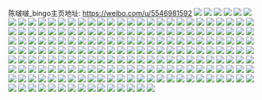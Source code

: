 陈啵啵_bingo主页地址: https://weibo.com/u/5546981592 
![](https://wx4.sinaimg.cn/mw2000/0063ozj2ly1h8vjwb4kezj32c0340npd.jpg) 
![](https://wx4.sinaimg.cn/mw2000/0063ozj2ly1h8vjwd81z8j321j2udb2a.jpg) 
![](https://wx4.sinaimg.cn/mw2000/0063ozj2ly1h8s73e2iq8j32c0340b2a.jpg) 
![](https://wx4.sinaimg.cn/mw2000/0063ozj2ly1h8s73flxjnj32c03407wi.jpg) 
![](https://wx4.sinaimg.cn/mw2000/0063ozj2ly1h8s73ct0mfj32c03401kz.jpg) 
![](https://wx4.sinaimg.cn/mw2000/0063ozj2ly1h8iq7z3gphj30qd0t077j.jpg) 
![](https://wx4.sinaimg.cn/mw2000/0063ozj2ly1h8iq7nsr9rj30q00va41f.jpg) 
![](https://wx4.sinaimg.cn/mw2000/0063ozj2ly1h8h1539i2pj30sf0giaht.jpg) 
![](https://wx4.sinaimg.cn/mw2000/0063ozj2ly1h8f4es4qwnj30wi1amn3q.jpg) 
![](https://wx4.sinaimg.cn/mw2000/0063ozj2ly1h8aqhfakb0j32c03407wj.jpg) 
![](https://wx4.sinaimg.cn/mw2000/0063ozj2ly1h8aqhhlqssj32bz2z81kz.jpg) 
![](https://wx4.sinaimg.cn/mw2000/0063ozj2ly1h8aqhdmye3j329i2unx6q.jpg) 
![](https://wx4.sinaimg.cn/mw2000/0063ozj2ly1h8aqhonniwj329i2qokjp.jpg) 
![](https://wx4.sinaimg.cn/mw2000/0063ozj2ly1h8aqhc0gnkj32bu2zju0z.jpg) 
![](https://wx4.sinaimg.cn/mw2000/0063ozj2ly1h8aqht82toj327z2t3kjm.jpg) 
![](https://wx4.sinaimg.cn/mw2000/0063ozj2ly1h8aqi2r2skj32tc480x6s.jpg) 
![](https://wx4.sinaimg.cn/mw2000/0063ozj2ly1h893r6giekj323u35s1kz.jpg) 
![](https://wx4.sinaimg.cn/mw2000/0063ozj2ly1h893quq6suj323u35skjm.jpg) 
![](https://wx4.sinaimg.cn/mw2000/0063ozj2ly1h893qxkxywj323u35sx6q.jpg) 
![](https://wx4.sinaimg.cn/mw2000/0063ozj2ly1h893r0b4d8j323u35sqv6.jpg) 
![](https://wx4.sinaimg.cn/mw2000/0063ozj2ly1h893rb5ckgj323u35sx6q.jpg) 
![](https://wx4.sinaimg.cn/mw2000/0063ozj2ly1h893r2gcwwj323u35skjm.jpg) 
![](https://wx4.sinaimg.cn/mw2000/0063ozj2ly1h893r4g63mj323u35sqv6.jpg) 
![](https://wx4.sinaimg.cn/mw2000/0063ozj2ly1h893rdhwe6j323u35su0y.jpg) 
![](https://wx4.sinaimg.cn/mw2000/0063ozj2ly1h893r8oitnj323u35snpe.jpg) 
![](https://wx4.sinaimg.cn/mw2000/0063ozj2ly1h7bfbub0mpj31660nq7d0.jpg) 
![](https://wx4.sinaimg.cn/mw2000/0063ozj2ly1h6vvqygl4mj32c03407wi.jpg) 
![](https://wx4.sinaimg.cn/mw2000/0063ozj2ly1h6jpu1fk6rj32bz2w77wj.jpg) 
![](https://wx4.sinaimg.cn/mw2000/0063ozj2ly1h6jpuhbb31j32c0340kjn.jpg) 
![](https://wx4.sinaimg.cn/mw2000/0063ozj2ly1h6jptmolamj32012v849n.jpg) 
![](https://wx4.sinaimg.cn/mw2000/0063ozj2ly1h6jpu96ixnj326m33z1kz.jpg) 
![](https://wx4.sinaimg.cn/mw2000/0063ozj2ly1h6jptgz6l4j32c0340e83.jpg) 
![](https://wx4.sinaimg.cn/mw2000/0063ozj2ly1h6jptulkxij32c0340kjn.jpg) 
![](https://wx4.sinaimg.cn/mw2000/0063ozj2ly1h6jpt93rnwj325u2vax6q.jpg) 
![](https://wx4.sinaimg.cn/mw2000/0063ozj2ly1h6jpstmy41j324g2txal8.jpg) 
![](https://wx4.sinaimg.cn/mw2000/0063ozj2ly1h6jpt2azt1j32c0340qkf.jpg) 
![](https://wx4.sinaimg.cn/mw2000/0063ozj2ly1h6i3n3fqe6j32a3336qv6.jpg) 
![](https://wx4.sinaimg.cn/mw2000/0063ozj2ly1h6i3mq46n8j32c0340apz.jpg) 
![](https://wx4.sinaimg.cn/mw2000/0063ozj2ly1h6i3mlg25tj316o1kw1k6.jpg) 
![](https://wx4.sinaimg.cn/mw2000/0063ozj2ly1h6i3myjjocj329d2wwx6q.jpg) 
![](https://wx4.sinaimg.cn/mw2000/0063ozj2ly1h6i3mjnlirj32812obqv6.jpg) 
![](https://wx4.sinaimg.cn/mw2000/0063ozj2ly1h6i3n6xixjj32bz2rldqp.jpg) 
![](https://wx4.sinaimg.cn/mw2000/0063ozj2ly1h6i3mtzgpwj32c03401kx.jpg) 
![](https://wx4.sinaimg.cn/mw2000/0063ozj2ly1h6b32suaikj32c0340dmr.jpg) 
![](https://wx4.sinaimg.cn/mw2000/0063ozj2ly1h6b32opcirj32c0340e84.jpg) 
![](https://wx4.sinaimg.cn/mw2000/0063ozj2ly1h6b32uqzufj30sg1u40xy.jpg) 
![](https://wx4.sinaimg.cn/mw2000/0063ozj2ly1h6b32y1sbnj32bz2p8dns.jpg) 
![](https://wx4.sinaimg.cn/mw2000/0063ozj2ly1h6b332zv1tj33402c0dtb.jpg) 
![](https://wx4.sinaimg.cn/mw2000/0063ozj2ly1h6b33rgv8jj32bz2p6u0y.jpg) 
![](https://wx4.sinaimg.cn/mw2000/0063ozj2ly1h6b33upwddj30sg30r7cp.jpg) 
![](https://wx4.sinaimg.cn/mw2000/0063ozj2ly1h6b33v9xtij30rs0ijdhv.jpg) 
![](https://wx4.sinaimg.cn/mw2000/0063ozj2ly1h5ttlbiexvj32c0340e84.jpg) 
![](https://wx4.sinaimg.cn/mw2000/0063ozj2ly1h5ttm0997aj32aw32ib2c.jpg) 
![](https://wx4.sinaimg.cn/mw2000/0063ozj2ly1h5ttm2fdwwj326i2yr7wi.jpg) 
![](https://wx4.sinaimg.cn/mw2000/0063ozj2ly1h5ttm4brdrj31y530uu0x.jpg) 
![](https://wx4.sinaimg.cn/mw2000/0063ozj2ly1h5ttm6cdksj33402c0npe.jpg) 
![](https://wx4.sinaimg.cn/mw2000/0063ozj2ly1h5ttma7jjaj32bz3077wk.jpg) 
![](https://wx4.sinaimg.cn/mw2000/0063ozj2ly1h5ttmcc9fqj31x42kne82.jpg) 
![](https://wx4.sinaimg.cn/mw2000/0063ozj2ly1h5riohjvbaj316o1kwhdt.jpg) 
![](https://wx4.sinaimg.cn/mw2000/0063ozj2ly1h5rion1huuj32bz2wanpe.jpg) 
![](https://wx4.sinaimg.cn/mw2000/0063ozj2ly1h5rioekxcqj316l1kwe81.jpg) 
![](https://wx4.sinaimg.cn/mw2000/0063ozj2ly1h5riotpybhj32bz2nxkjn.jpg) 
![](https://wx4.sinaimg.cn/mw2000/0063ozj2ly1h5rioyg5sdj32c03401kz.jpg) 
![](https://wx4.sinaimg.cn/mw2000/0063ozj2ly1h5rip0mkazj30sg2shb29.jpg) 
![](https://wx4.sinaimg.cn/mw2000/0063ozj2ly1h5rip2yo7zj30sg1mbtys.jpg) 
![](https://wx4.sinaimg.cn/mw2000/0063ozj2ly1h5rip4jrhrj32c0340npe.jpg) 
![](https://wx4.sinaimg.cn/mw2000/0063ozj2ly1h58g1mwc6sj31vd2mg4qq.jpg) 
![](https://wx4.sinaimg.cn/mw2000/0063ozj2ly1h58g1qtk0ij31tt2fru0x.jpg) 
![](https://wx4.sinaimg.cn/mw2000/0063ozj2ly1h58g1i98m8j31511jravs.jpg) 
![](https://wx4.sinaimg.cn/mw2000/0063ozj2ly1h58g1s1yrhj31b11kw4hw.jpg) 
![](https://wx4.sinaimg.cn/mw2000/0063ozj2ly1h58g1t43e3j315x1kwx1k.jpg) 
![](https://wx4.sinaimg.cn/mw2000/0063ozj2ly1h58g1ujnzwj31xp2m0hdt.jpg) 
![](https://wx4.sinaimg.cn/mw2000/0063ozj2ly1h44lvnjb5kj33402c0u0z.jpg) 
![](https://wx4.sinaimg.cn/mw2000/0063ozj2ly1h44lvvnrv8j32402407wh.jpg) 
![](https://wx4.sinaimg.cn/mw2000/0063ozj2ly1h44lvru5ofj31ei1eiqij.jpg) 
![](https://wx4.sinaimg.cn/mw2000/0063ozj2ly1h44lvy2rqzj33s03s0hdu.jpg) 
![](https://wx4.sinaimg.cn/mw2000/0063ozj2ly1h44lvwp2wxj3240240e81.jpg) 
![](https://wx4.sinaimg.cn/mw2000/0063ozj2ly1h3jfbivcb1j32c03401kz.jpg) 
![](https://wx4.sinaimg.cn/mw2000/0063ozj2ly1h3fpbteagwj31hc0u0k57.jpg) 
![](https://wx4.sinaimg.cn/mw2000/0063ozj2ly1h3ck61gcd1j325u2tq7wi.jpg) 
![](https://wx4.sinaimg.cn/mw2000/0063ozj2ly1h3ck5yv2dsj32c023bb29.jpg) 
![](https://wx4.sinaimg.cn/mw2000/0063ozj2ly1h3b0vufrz4j32at2qrqv5.jpg) 
![](https://wx4.sinaimg.cn/mw2000/0063ozj2ly1h3b0vuxga4j30si0z3ah9.jpg) 
![](https://wx4.sinaimg.cn/mw2000/0063ozj2ly1h3b0vxesjnj31yc0wial0.jpg) 
![](https://wx4.sinaimg.cn/mw2000/0063ozj2ly1h32ai9ub41j30wi1ycqii.jpg) 
![](https://wx4.sinaimg.cn/mw2000/0063ozj2ly1h32aics7iij31bo1lvdut.jpg) 
![](https://wx4.sinaimg.cn/mw2000/0063ozj2ly1h2zpwc1q1sj31391cjk57.jpg) 
![](https://wx4.sinaimg.cn/mw2000/0063ozj2ly1h2u9damximj32c0340u0x.jpg) 
![](https://wx4.sinaimg.cn/mw2000/0063ozj2ly1h2u9dm6sxkj323d2jh7wi.jpg) 
![](https://wx4.sinaimg.cn/mw2000/0063ozj2ly1h2u9dey8jzj324q2ubkjm.jpg) 
![](https://wx4.sinaimg.cn/mw2000/0063ozj2ly1h2u9d17gauj329w3174qq.jpg) 
![](https://wx4.sinaimg.cn/mw2000/0063ozj2ly1h2u9dimkwxj326q2wznpe.jpg) 
![](https://wx4.sinaimg.cn/mw2000/0063ozj2ly1h2u9d6qkkuj32c03404qq.jpg) 
![](https://wx4.sinaimg.cn/mw2000/0063ozj2ly1h2omf7cefwj31sc2dsb2a.jpg) 
![](https://wx4.sinaimg.cn/mw2000/0063ozj2ly1h2omf8z28aj31sc2ds7wi.jpg) 
![](https://wx4.sinaimg.cn/mw2000/0063ozj2ly1h2omfaug2dj327a2xw4qq.jpg) 
![](https://wx4.sinaimg.cn/mw2000/0063ozj2ly1h2omfd7wiej33402c0hdv.jpg) 
![](https://wx4.sinaimg.cn/mw2000/0063ozj2ly1h2omfflxijj331k2a57wj.jpg) 
![](https://wx4.sinaimg.cn/mw2000/0063ozj2ly1h2omhj2ffrj32yo1o0npd.jpg) 
![](https://wx4.sinaimg.cn/mw2000/0063ozj2ly1h2jtavbf2cj30l60eawgb.jpg) 
![](https://wx4.sinaimg.cn/mw2000/0063ozj2ly1h2jtavtq9mj30sw0cdmyz.jpg) 
![](https://wx4.sinaimg.cn/mw2000/0063ozj2ly1h2jtaw086cj30t5078gma.jpg) 
![](https://wx4.sinaimg.cn/mw2000/0063ozj2ly1h2hlvbiefkj30u01hc45l.jpg) 
![](https://wx4.sinaimg.cn/mw2000/0063ozj2ly1h2hlvafdu6j328a2ohe84.jpg) 
![](https://wx4.sinaimg.cn/mw2000/0063ozj2ly1h21zrcfor5j30wi11maei.jpg) 
![](https://wx4.sinaimg.cn/mw2000/0063ozj2ly1h1xntu5nn9j31io21pb29.jpg) 
![](https://wx4.sinaimg.cn/mw2000/0063ozj2ly1h1tayk1tmrj30wh16cqj9.jpg) 
![](https://wx4.sinaimg.cn/mw2000/0063ozj2ly1h1taydxko3j31o02807wi.jpg) 
![](https://wx4.sinaimg.cn/mw2000/0063ozj2ly1h1taymr2b2j30wg14c16l.jpg) 
![](https://wx4.sinaimg.cn/mw2000/0063ozj2ly1h1bvh1xaysj31xx2myqv5.jpg) 
![](https://wx4.sinaimg.cn/mw2000/0063ozj2ly1h1bvn1c0g4j32c0322b2c.jpg) 
![](https://wx4.sinaimg.cn/mw2000/0063ozj2ly1h0yslz0cm6j32ow21ux6p.jpg) 
![](https://wx4.sinaimg.cn/mw2000/0063ozj2ly1h0ysmp5lspj33k02o04qr.jpg) 
![](https://wx4.sinaimg.cn/mw2000/0063ozj2ly1h0ysm7n0kuj327a2c0u0x.jpg) 
![](https://wx4.sinaimg.cn/mw2000/0063ozj2ly1h0yslfqx5fj32c02jjqv5.jpg) 
![](https://wx4.sinaimg.cn/mw2000/0063ozj2ly1h0jvskgoooj320v2gwb2c.jpg) 
![](https://wx4.sinaimg.cn/mw2000/0063ozj2ly1h0jvsh3jhuj32662w7u0x.jpg) 
![](https://wx4.sinaimg.cn/mw2000/0063ozj2ly1h0jvsfl6rzj32062kfnpe.jpg) 
![](https://wx4.sinaimg.cn/mw2000/0063ozj2ly1h0jvsnunkcj32b634vqv5.jpg) 
![](https://wx4.sinaimg.cn/mw2000/0063ozj2ly1h0jvsif456j31xm2fv7wj.jpg) 
![](https://wx4.sinaimg.cn/mw2000/0063ozj2ly1h0jvsde8faj323o2qpe81.jpg) 
![](https://wx4.sinaimg.cn/mw2000/0063ozj2ly1h0jvsmpqz2j32c033pqv5.jpg) 
![](https://wx4.sinaimg.cn/mw2000/0063ozj2ly1h0jvsq2alqj31v62finpd.jpg) 
![](https://wx4.sinaimg.cn/mw2000/0063ozj2ly1h0jvsozpjnj31li22he81.jpg) 
![](https://wx4.sinaimg.cn/mw2000/0063ozj2ly1h0d481w75yj30wi1yck0z.jpg) 
![](https://wx4.sinaimg.cn/mw2000/0063ozj2ly1h0d4831m7lj30wi1yc7d6.jpg) 
![](https://wx4.sinaimg.cn/mw2000/0063ozj2ly1h0d48cd0njj30u01catj9.jpg) 
![](https://wx4.sinaimg.cn/mw2000/0063ozj2ly1h0d48dmdznj32c02jjqv5.jpg) 
![](https://wx4.sinaimg.cn/mw2000/0063ozj2ly1h0d48kq8apj32c0340e82.jpg) 
![](https://wx4.sinaimg.cn/mw2000/0063ozj2ly1gzosc9oh6rj30u01057aa.jpg) 
![](https://wx4.sinaimg.cn/mw2000/0063ozj2ly1gzosc6pluoj30u011u7bl.jpg) 
![](https://wx4.sinaimg.cn/mw2000/0063ozj2ly1gzosc99eudj30u00zvwjz.jpg) 
![](https://wx4.sinaimg.cn/mw2000/0063ozj2ly1gzosc7b9qrj30u00xnjxd.jpg) 
![](https://wx4.sinaimg.cn/mw2000/0063ozj2ly1gzosc8ercfj30u015z0xh.jpg) 
![](https://wx4.sinaimg.cn/mw2000/0063ozj2ly1gzosc825lmj30u013on78.jpg) 
![](https://wx4.sinaimg.cn/mw2000/0063ozj2ly1gzosc66z65j30u010rgre.jpg) 
![](https://wx4.sinaimg.cn/mw2000/0063ozj2ly1gzosca60vzj30u015b7dy.jpg) 
![](https://wx4.sinaimg.cn/mw2000/0063ozj2ly1gxxd3xagyej30u015s49b.jpg) 
![](https://wx4.sinaimg.cn/mw2000/0063ozj2ly1gxxd3w8p0nj30u013zakk.jpg) 
![](https://wx4.sinaimg.cn/mw2000/0063ozj2ly1gxxd45ufe9j30u0140gug.jpg) 
![](https://wx4.sinaimg.cn/mw2000/0063ozj2ly1gxxd3zo835j30u014gqem.jpg) 
![](https://wx4.sinaimg.cn/mw2000/0063ozj2ly1gxxd47j11jj30u018wn8u.jpg) 
![](https://wx4.sinaimg.cn/mw2000/0063ozj2ly1gxxd425y60j30u0155gud.jpg) 
![](https://wx4.sinaimg.cn/mw2000/0063ozj2ly1gxxd40tovtj30u0161tk5.jpg) 
![](https://wx4.sinaimg.cn/mw2000/0063ozj2ly1gxxd449gb7j30u00z1gss.jpg) 
![](https://wx4.sinaimg.cn/mw2000/0063ozj2ly1gxxd3y818uj30u014012g.jpg) 
![](https://wx4.sinaimg.cn/mw2000/0063ozj2ly1gxpd8mifznj30u012c7e1.jpg) 
![](https://wx4.sinaimg.cn/mw2000/0063ozj2ly1gxpd8nqiljj313p0u0tm4.jpg) 
![](https://wx4.sinaimg.cn/mw2000/0063ozj2ly1gxpd8mtt5ij30u0140k36.jpg) 
![](https://wx4.sinaimg.cn/mw2000/0063ozj2ly1gxpd8lq4epj30u0140qjc.jpg) 
![](https://wx4.sinaimg.cn/mw2000/0063ozj2ly1gxpd8p6u4rj30u0140ncj.jpg) 
![](https://wx4.sinaimg.cn/mw2000/0063ozj2ly1gxpd8oobhwj30u013znci.jpg) 
![](https://wx4.sinaimg.cn/mw2000/0063ozj2ly1gxdg79o6pnj31400u0496.jpg) 
![](https://wx4.sinaimg.cn/mw2000/0063ozj2ly1gxdg7bio8jj315c0u045o.jpg) 
![](https://wx4.sinaimg.cn/mw2000/0063ozj2ly1gxdg7l558nj30u01407m7.jpg) 
![](https://wx4.sinaimg.cn/mw2000/0063ozj2ly1gxdg6xmj8sj30u0140qca.jpg) 
![](https://wx4.sinaimg.cn/mw2000/0063ozj2ly1gxdg76qv13j30u0140th0.jpg) 
![](https://wx4.sinaimg.cn/mw2000/0063ozj2ly1gxdg6osfxqj30u014012f.jpg) 
![](https://wx4.sinaimg.cn/mw2000/0063ozj2ly1gxdg7f8hqjj30u0126qim.jpg) 
![](https://wx4.sinaimg.cn/mw2000/0063ozj2ly1gxdg77pgzrj30u00z6n2y.jpg) 
![](https://wx4.sinaimg.cn/mw2000/0063ozj2ly1gxdg9pg731j31400u07ag.jpg) 
![](https://wx4.sinaimg.cn/mw2000/0063ozj2ly1gw0yhapl61j323u35snpd.jpg) 
![](https://wx4.sinaimg.cn/mw2000/0063ozj2ly1gw0yhci396j322g35shdt.jpg) 
![](https://wx4.sinaimg.cn/mw2000/0063ozj2ly1gw0yh7kp00j323u35se81.jpg) 
![](https://wx4.sinaimg.cn/mw2000/0063ozj2ly1gw0yh5zna2j335s23unpd.jpg) 
![](https://wx4.sinaimg.cn/mw2000/0063ozj2ly1gw0yh8w8qlj332k24rb29.jpg) 
![](https://wx4.sinaimg.cn/mw2000/0063ozj2ly1gw0yh49itdj323t35rhdt.jpg) 
![](https://wx4.sinaimg.cn/mw2000/0063ozj2ly1gw0yhh126yj322235su0x.jpg) 
![](https://wx4.sinaimg.cn/mw2000/0063ozj2ly1gw0yhfa8ivj323u35s4qq.jpg) 
![](https://wx4.sinaimg.cn/mw2000/0063ozj2ly1gw0yhizt1xj323u35sx6p.jpg) 
![](https://wx4.sinaimg.cn/mw2000/0063ozj2ly1guyef7ky01j635s1z1b2902.jpg) 
![](https://wx4.sinaimg.cn/mw2000/0063ozj2ly1guyefeuwhlj623u35shdt02.jpg) 
![](https://wx4.sinaimg.cn/mw2000/0063ozj2ly1guyefi44nuj635s25du0x02.jpg) 
![](https://wx4.sinaimg.cn/mw2000/0063ozj2ly1guyefbhqb4j623t35rb2902.jpg) 
![](https://wx4.sinaimg.cn/mw2000/0063ozj2ly1guyefku1d9j635s23uhdt02.jpg) 
![](https://wx4.sinaimg.cn/mw2000/0063ozj2ly1guyefnhuo9j623u35s7wh02.jpg) 
![](https://wx4.sinaimg.cn/mw2000/0063ozj2ly1gqhw9l8t5gj33k02o07wm.jpg) 
![](https://wx4.sinaimg.cn/mw2000/0063ozj2ly1gqhw9o5ghoj32c0340e86.jpg) 
![](https://wx4.sinaimg.cn/mw2000/0063ozj2ly1gpvulx1fw4j30u0190q8p.jpg) 
![](https://wx4.sinaimg.cn/mw2000/0063ozj2ly1gpvulqufxlj30u0190afk.jpg) 
![](https://wx4.sinaimg.cn/mw2000/0063ozj2ly1gpvuls6rxoj30u0190n2s.jpg) 
![](https://wx4.sinaimg.cn/mw2000/0063ozj2ly1gpvultkomuj30u0190tf6.jpg) 
![](https://wx4.sinaimg.cn/mw2000/0063ozj2ly1gpvulurfmij31900u0tf7.jpg) 
![](https://wx4.sinaimg.cn/mw2000/0063ozj2ly1gpvulp7gfqj30u0190wjr.jpg) 
![](https://wx4.sinaimg.cn/mw2000/0063ozj2ly1gpvulvu783j30u0190gqm.jpg) 
![](https://wx4.sinaimg.cn/mw2000/0063ozj2ly1gpvulxsx74j30u013pq5u.jpg) 
![](https://wx4.sinaimg.cn/mw2000/0063ozj2ly1gpvulz0skcj30u0190dl2.jpg) 
![](https://wx4.sinaimg.cn/mw2000/0063ozj2ly1goyg2jbhrhj30u00u0dj5.jpg) 
![](https://wx4.sinaimg.cn/mw2000/0063ozj2ly1goyg2jo8tnj30vy0u0423.jpg) 
![](https://wx4.sinaimg.cn/mw2000/0063ozj2ly1goyg2k5sohj30u00u0n0q.jpg) 
![](https://wx4.sinaimg.cn/mw2000/0063ozj2ly1gov0ntfkoyj30u0190jv9.jpg) 
![](https://wx4.sinaimg.cn/mw2000/0063ozj2ly1gov0nupuj0j30u0190wjt.jpg) 
![](https://wx4.sinaimg.cn/mw2000/0063ozj2ly1gov0nvitjhj30u0190n43.jpg) 
![](https://wx4.sinaimg.cn/mw2000/0063ozj2ly1gov0nwbw1zj30u0190jvq.jpg) 
![](https://wx4.sinaimg.cn/mw2000/0063ozj2ly1gov0nx7bkgj30u0190afo.jpg) 
![](https://wx4.sinaimg.cn/mw2000/0063ozj2ly1gov0ny10z2j30u0190qbm.jpg) 
